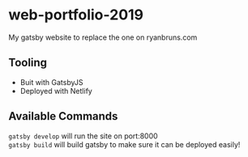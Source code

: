 # web-portfolio-2019
My gatsby website to replace the one on ryanbruns.com

## Tooling

- Buit with GatsbyJS
- Deployed with Netlify

## Available Commands

` gatsby develop ` will run the site on port:8000 <br>
` gatsby build ` will build gatsby to make sure it can be deployed easily!
